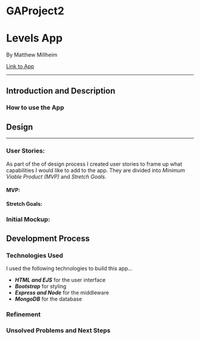 # GAProject2
# Levels App
By Matthew Millheim

[Link to App](https://levelsapp.herokuapp.com/)

---

## Introduction and Description


### How to use the App


## Design
---
### User Stories:
As part of the of design process I created user stories to frame up what capabilities I would like to add to the app. They are divided into *Minimum Viable Product (MVP)* and *Stretch Goals*.


#### MVP:


#### Stretch Goals:



### Initial Mockup:


## Development Process

### Technologies Used
I used the following technologies to build this app...
- ***HTML and EJS*** for the user interface
- ***Bootstrap*** for styling
- ***Express and Node*** for the middleware
- ***MongoDB*** for the database


### Refinement


### Unsolved Problems and Next Steps
